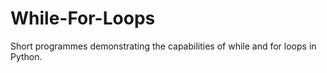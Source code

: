 # While-For-Loops
Short programmes demonstrating the capabilities of while and for loops in Python.
